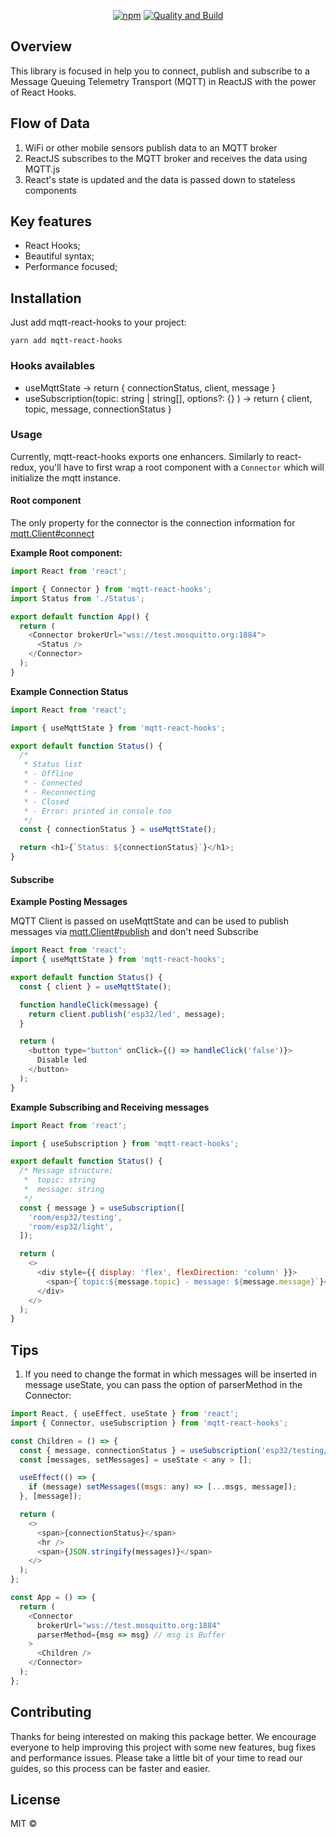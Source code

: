 <div align="center">

[![npm](https://img.shields.io/npm/v/mqtt-react-hooks?color=blue)](https://www.npmjs.com/package/mqtt-react-hooks)<space><space>
[![Quality and Build](https://github.com/VictorHAS/mqtt-react-hooks/actions/workflows/publish.yml/badge.svg)](https://github.com/VictorHAS/mqtt-react-hooks/actions/workflows/publish.yml)

</div>

## Overview

This library is focused in help you to connect, publish and subscribe to a Message Queuing Telemetry Transport (MQTT) in ReactJS with the power of React Hooks.

## Flow of Data

1. WiFi or other mobile sensors publish data to an MQTT broker
2. ReactJS subscribes to the MQTT broker and receives the data using MQTT.js
3. React's state is updated and the data is passed down to stateless components

## Key features

- React Hooks;
- Beautiful syntax;
- Performance focused;

## Installation

Just add mqtt-react-hooks to your project:

```
yarn add mqtt-react-hooks
```

### Hooks availables

- useMqttState -> return { connectionStatus, client, message }
- useSubscription(topic: string | string[], options?: {} ) -> return { client, topic, message, connectionStatus }

### Usage

Currently, mqtt-react-hooks exports one enhancers.
Similarly to react-redux, you'll have to first wrap a root component with a
`Connector` which will initialize the mqtt instance.

#### Root component

The only property for the connector is the connection information for [mqtt.Client#connect](https://github.com/mqttjs/MQTT.js#connect)

**Example Root component:**

```js
import React from 'react';

import { Connector } from 'mqtt-react-hooks';
import Status from './Status';

export default function App() {
  return (
    <Connector brokerUrl="wss://test.mosquitto.org:1884">
      <Status />
    </Connector>
  );
}
```

**Example Connection Status**

```js
import React from 'react';

import { useMqttState } from 'mqtt-react-hooks';

export default function Status() {
  /*
   * Status list
   * - Offline
   * - Connected
   * - Reconnecting
   * - Closed
   * - Error: printed in console too
   */
  const { connectionStatus } = useMqttState();

  return <h1>{`Status: ${connectionStatus}`}</h1>;
}
```

#### Subscribe

**Example Posting Messages**

MQTT Client is passed on useMqttState and can be used to publish messages via
[mqtt.Client#publish](https://github.com/mqttjs/MQTT.js#publish) and don't need Subscribe

```js
import React from 'react';
import { useMqttState } from 'mqtt-react-hooks';

export default function Status() {
  const { client } = useMqttState();

  function handleClick(message) {
    return client.publish('esp32/led', message);
  }

  return (
    <button type="button" onClick={() => handleClick('false')}>
      Disable led
    </button>
  );
}
```

**Example Subscribing and Receiving messages**

```js
import React from 'react';

import { useSubscription } from 'mqtt-react-hooks';

export default function Status() {
  /* Message structure:
   *  topic: string
   *  message: string
   */
  const { message } = useSubscription([
    'room/esp32/testing',
    'room/esp32/light',
  ]);

  return (
    <>
      <div style={{ display: 'flex', flexDirection: 'column' }}>
        <span>{`topic:${message.topic} - message: ${message.message}`}</span>
      </div>
    </>
  );
}
```

## Tips

1. If you need to change the format in which messages will be inserted in message useState, you can pass the option of parserMethod in the Connector:

```js
import React, { useEffect, useState } from 'react';
import { Connector, useSubscription } from 'mqtt-react-hooks';

const Children = () => {
  const { message, connectionStatus } = useSubscription('esp32/testing/#');
  const [messages, setMessages] = useState < any > [];

  useEffect(() => {
    if (message) setMessages((msgs: any) => [...msgs, message]);
  }, [message]);

  return (
    <>
      <span>{connectionStatus}</span>
      <hr />
      <span>{JSON.stringify(messages)}</span>
    </>
  );
};

const App = () => {
  return (
    <Connector
      brokerUrl="wss://test.mosquitto.org:1884"
      parserMethod={msg => msg} // msg is Buffer
    >
      <Children />
    </Connector>
  );
};
```

## Contributing

Thanks for being interested on making this package better. We encourage everyone to help improving this project with some new features, bug fixes and performance issues. Please take a little bit of your time to read our guides, so this process can be faster and easier.

## License

MIT ©
